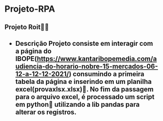 # Projeto-RPA
<h2>Projeto Roit🦾🤖<h2>

  + Descrição
  Projeto consiste em interagir com a página do IBOPE(https://www.kantaribopemedia.com/audiencia-do-horario-nobre-15-mercados-06-12-a-12-12-2021/) consumindo a primeira tabela da página e inserindo em um planilha excel(provaxlsx.xlsx)📗. No fim da passagem para o arquivo excel, é processado um script em python🐍 utilizando a lib pandas para alterar os registros.
  

